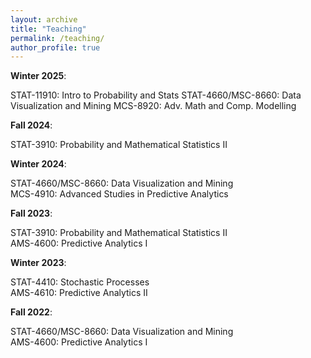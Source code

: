 ```yaml
---
layout: archive
title: "Teaching"
permalink: /teaching/
author_profile: true
---
```


**Winter 2025**:

STAT-11910: Intro to Probability and Stats 
STAT-4660/MSC-8660: Data Visualization and Mining 
MCS-8920: Adv. Math and Comp. Modelling

**Fall 2024**:

STAT-3910: Probability and Mathematical Statistics II  

**Winter 2024**:

STAT-4660/MSC-8660: Data Visualization and Mining  
MCS-4910: Advanced Studies in Predictive Analytics  

**Fall 2023**:

STAT-3910: Probability and Mathematical Statistics II  
AMS-4600: Predictive Analytics I

**Winter 2023**:

STAT-4410: Stochastic Processes  
AMS-4610: Predictive Analytics II 

**Fall 2022**:

STAT-4660/MSC-8660: Data Visualization and Mining  
AMS-4600: Predictive Analytics I

